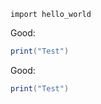 ```{.python .style-good-code}
import hello_world
```

<p class="style-good-text">Good:</p>

```lua { .style-good-code }
print("Test")
```

<p class="style-good">
Good:

```lua { .style-good-code }
print("Test")
```
</p>
